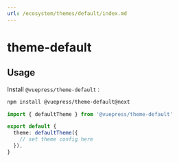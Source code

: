 ```yaml
---
url: /ecosystem/themes/default/index.md
---
```

# theme-default

## Usage

Install `@vuepress/theme-default` :

```bash
npm install @vuepress/theme-default@next
```

```ts title=".vuepress/config.ts"
import { defaultTheme } from '@vuepress/theme-default'

export default {
  theme: defaultTheme({
    // set theme config here
  }),
}
```
